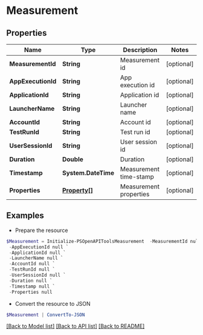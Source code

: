 # Measurement
## Properties

Name | Type | Description | Notes
------------ | ------------- | ------------- | -------------
**MeasurementId** | **String** | Measurement id | [optional] 
**AppExecutionId** | **String** | App execution id | [optional] 
**ApplicationId** | **String** | Application id | [optional] 
**LauncherName** | **String** | Launcher name | [optional] 
**AccountId** | **String** | Account id | [optional] 
**TestRunId** | **String** | Test run id | [optional] 
**UserSessionId** | **String** | User session id | [optional] 
**Duration** | **Double** | Duration | [optional] 
**Timestamp** | **System.DateTime** | Measurement time-stamp | [optional] 
**Properties** | [**Property[]**](Property.md) | Measurement properties | [optional] 

## Examples

- Prepare the resource
```powershell
$Measurement = Initialize-PSOpenAPIToolsMeasurement  -MeasurementId null `
 -AppExecutionId null `
 -ApplicationId null `
 -LauncherName null `
 -AccountId null `
 -TestRunId null `
 -UserSessionId null `
 -Duration null `
 -Timestamp null `
 -Properties null
```

- Convert the resource to JSON
```powershell
$Measurement | ConvertTo-JSON
```

[[Back to Model list]](../README.md#documentation-for-models) [[Back to API list]](../README.md#documentation-for-api-endpoints) [[Back to README]](../README.md)

